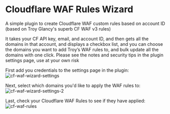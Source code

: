 # Cloudflare WAF Rules Wizard
A simple plugin to create Cloudflare WAF custom rules based on account ID (based on Troy Glancy's superb CF WAF v3 rules)

It takes your CF API key, email, and account ID, and then gets all the domains in that account, and displays a checkbox list, and you can choose the domains you want to add Troy’s WAF rules to, and bulk update all the domains with one click. Please see the notes and security tips in the plugin settings page, use at your own risk

First add you credentials to the settings page in the plugin:
![cf-waf-wizard-settings](https://github.com/zackpyle/cloudflare-waf-rules-wizard/assets/19413506/c7b5adf7-1f85-4c0f-9794-9d139a6f45c2)

Next, select which domains you'd like to apply the WAF rules to:
![cf-waf-wizard-settings-2](https://github.com/zackpyle/cloudflare-waf-rules-wizard/assets/19413506/480e3cb1-ef46-4114-b4f8-ba89521858f0)

Last, check your Cloudflare WAF Rules to see if they have applied:
![cf-waf-rules](https://github.com/zackpyle/cloudflare-waf-rules-wizard/assets/19413506/59c371dd-de0b-42b8-bfb5-ab038ba2d88c)
